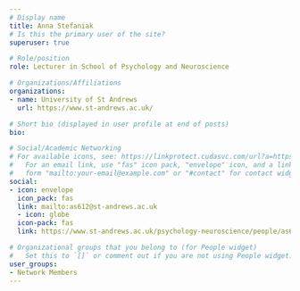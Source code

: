 ```yaml
---
# Display name
title: Anna Stefaniak
# Is this the primary user of the site?
superuser: true

# Role/position
role: Lecturer in School of Psychology and Neuroscience

# Organizations/Affiliations
organizations:
- name: University of St Andrews
  url: https://www.st-andrews.ac.uk/

# Short bio (displayed in user profile at end of posts)
bio: 

# Social/Academic Networking
# For available icons, see: https://linkprotect.cudasvc.com/url?a=https%3a%2f%2fsourcethemes.com%2facademic%2fdocs%2fpage-builder%2f%23icons&c=E,1,03Q55I8O6D-V-MsaI5i3Th7UvGHpRVj6l4dANOBXiQaBRckWF-Uxi40d1B8mh5T88rS8FWL6R2UVO5-e4mDAmzVU5C2FJcU0kEkb6Qi2tyc,&typo=1
#   For an email link, use "fas" icon pack, "envelope" icon, and a link in the
#   form "mailto:your-email@example.com" or "#contact" for contact widget.
social:
- icon: envelope
  icon_pack: fas
  link: mailto:as612@st-andrews.ac.uk
  - icon: globe
  icon-pack: fas
  link: https://www.st-andrews.ac.uk/psychology-neuroscience/people/as612/

# Organizational groups that you belong to (for People widget)
#   Set this to `[]` or comment out if you are not using People widget.
user_groups:
- Network Members
---
```


